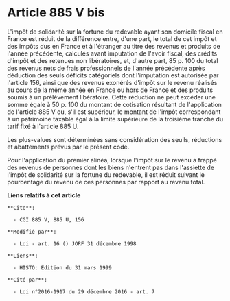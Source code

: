 # Article 885 V bis

L'impôt de solidarité sur la fortune du redevable ayant son domicile fiscal en France est réduit de la différence entre,
d'une part, le total de cet impôt et des impôts dus en France et à l'étranger au titre des revenus et produits de l'année
précédente, calculés avant imputation de l'avoir fiscal, des crédits d'impôt et des retenues non libératoires, et, d'autre
part, 85 p. 100 du total des revenus nets de frais professionnels de l'année précédente après déduction des seuls déficits
catégoriels dont l'imputation est autorisée par l'article 156, ainsi que des revenus exonérés d'impôt sur le revenu réalisés
au cours de la même année en France ou hors de France et des produits soumis à un prélèvement libératoire. Cette réduction ne
peut excéder une somme égale à 50 p. 100 du montant de cotisation résultant de l'application de l'article 885 V ou, s'il est
supérieur, le montant de l'impôt correspondant à un patrimoine taxable égal à la limite supérieure de la troisième tranche du
tarif fixé à l'article 885 U.

Les plus-values sont déterminées sans considération des seuils, réductions et abattements prévus par le présent code.

Pour l'application du premier alinéa, lorsque l'impôt sur le revenu a frappé des revenus de personnes dont les biens
n'entrent pas dans l'assiette de l'impôt de solidarité sur la fortune du redevable, il est réduit suivant le pourcentage du
revenu de ces personnes par rapport au revenu total.

**Liens relatifs à cet article**

	**Cite**:

	  - CGI 885 V, 885 U, 156

	**Modifié par**:

	  - Loi - art. 16 () JORF 31 décembre 1998

	**Liens**:

	  - HISTO: Edition du 31 mars 1999

	**Cité par**:

	  - Loi n°2016-1917 du 29 décembre 2016 - art. 7
